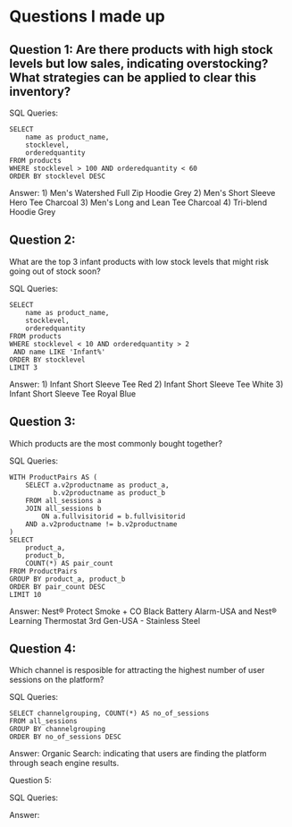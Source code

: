 # Questions I made up

## Question 1: Are there products with high stock levels but low sales, indicating overstocking? What strategies can be applied to clear this inventory?

SQL Queries: 
```
SELECT 
	name as product_name,
	stocklevel,
	orderedquantity
FROM products
WHERE stocklevel > 100 AND orderedquantity < 60
ORDER BY stocklevel DESC
```

Answer: 1) Men's Watershed Full Zip Hoodie Grey
	2) Men's Short Sleeve Hero Tee Charcoal
 	3) Men's Long and Lean Tee Charcoal
  	4) Tri-blend Hoodie Grey



## Question 2: 
What are the top 3 infant products with low stock levels that might risk going out of stock soon?​

SQL Queries:
```
SELECT 
	name as product_name,
	stocklevel,
	orderedquantity
FROM products
WHERE stocklevel < 10 AND orderedquantity > 2
 AND name LIKE 'Infant%'
ORDER BY stocklevel 
LIMIT 3
```

Answer: 1) Infant Short Sleeve Tee Red
	2) Infant Short Sleeve Tee White
 	3) Infant Short Sleeve Tee Royal Blue



## Question 3:
Which products are the most commonly bought together?

SQL Queries: 
```
WITH ProductPairs AS (
	SELECT a.v2productname as product_a,
	  	   b.v2productname as product_b
	FROM all_sessions a
	JOIN all_sessions b
		ON a.fullvisitorid = b.fullvisitorid
	AND a.v2productname != b.v2productname
)
SELECT 
	product_a,
	product_b,
	COUNT(*) AS pair_count
FROM ProductPairs
GROUP BY product_a, product_b
ORDER BY pair_count DESC
LIMIT 10
```
Answer: Nest® Protect Smoke + CO Black Battery Alarm-USA and Nest® Learning Thermostat 3rd Gen-USA - Stainless Steel
	
 	

## Question 4: 

Which channel is resposible for attracting the highest number of user sessions on the platform?

SQL Queries: 
```
SELECT channelgrouping, COUNT(*) AS no_of_sessions
FROM all_sessions
GROUP BY channelgrouping
ORDER BY no_of_sessions DESC
```
Answer:
Organic Search: indicating that users are finding the platform through seach engine results.


Question 5: 

SQL Queries:

Answer:
